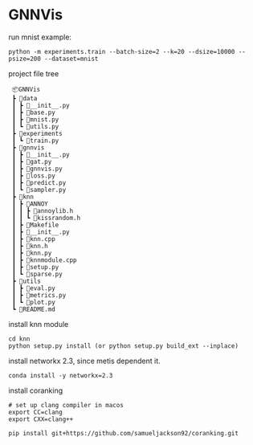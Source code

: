 # GNNVis

run mnist example:

```
python -m experiments.train --batch-size=2 --k=20 --dsize=10000 --psize=200 --dataset=mnist
```

project file tree
```
 📦GNNVis
 ┣ 📂data
 ┃ ┣ 📜__init__.py
 ┃ ┣ 📜base.py
 ┃ ┣ 📜mnist.py
 ┃ ┗ 📜utils.py
 ┣ 📂experiments
 ┃ ┗ 📜train.py
 ┣ 📂gnnvis
 ┃ ┣ 📜__init__.py
 ┃ ┣ 📜gat.py
 ┃ ┣ 📜gnnvis.py
 ┃ ┣ 📜loss.py
 ┃ ┣ 📜predict.py
 ┃ ┗ 📜sampler.py
 ┣ 📂knn
 ┃ ┣ 📂ANNOY
 ┃ ┃ ┣ 📜annoylib.h
 ┃ ┃ ┗ 📜kissrandom.h
 ┃ ┣ 📜Makefile
 ┃ ┣ 📜__init__.py
 ┃ ┣ 📜knn.cpp
 ┃ ┣ 📜knn.h
 ┃ ┣ 📜knn.py
 ┃ ┣ 📜knnmodule.cpp
 ┃ ┣ 📜setup.py
 ┃ ┗ 📜sparse.py
 ┣ 📂utils
 ┃ ┣ 📜eval.py
 ┃ ┣ 📜metrics.py
 ┃ ┗ 📜plot.py
 ┗ 📜README.md
```

install knn module

```
cd knn
python setup.py install (or python setup.py build_ext --inplace)
```

install networkx 2.3, since metis dependent it.

```
conda install -y networkx=2.3
```

install coranking

```
# set up clang compiler in macos
export CC=clang
export CXX=clang++

pip install git+https://github.com/samueljackson92/coranking.git
```

